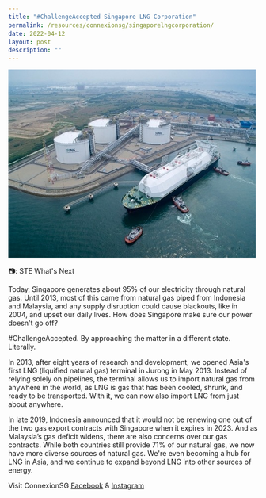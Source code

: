 ```yaml
---
title: "#ChallengeAccepted Singapore LNG Corporation"
permalink: /resources/connexionsg/singaporelngcorporation/
date: 2022-04-12
layout: post
description: ""
---
```

![](/images/Asia's%20first%20LNG%20(liquified%20natural%20gas)%20terminal.jpg)

📷: STE What's Next 

Today, Singapore generates about 95% of our electricity through natural gas. Until 2013, most of this came from natural gas piped from Indonesia and Malaysia, and any supply disruption could cause blackouts, like in 2004, and upset our daily lives. How does Singapore make sure our power doesn't go off?

#ChallengeAccepted. By approaching the matter in a different state. Literally.

In 2013, after eight years of research and development, we opened Asia's first LNG (liquified natural gas) terminal in Jurong in May 2013. Instead of relying solely on pipelines, the terminal allows us to import natural gas from anywhere in the world, as LNG is gas that has been cooled, shrunk, and ready to be transported. With it, we can now also import LNG from just about anywhere.

In late 2019, Indonesia announced that it would not be renewing one out of the two gas export contracts with Singapore when it expires in 2023. And as Malaysia’s gas deficit widens, there are also concerns over our gas contracts. While both countries still provide 71% of our natural gas, we now have more diverse sources of natural gas. We're even becoming a hub for LNG in Asia, and we continue to expand beyond LNG into other sources of energy.

Visit ConnexionSG [Facebook](https://www.facebook.com/ConnexionSG) & [Instagram](https://www.instagram.com/connexionsg/)
